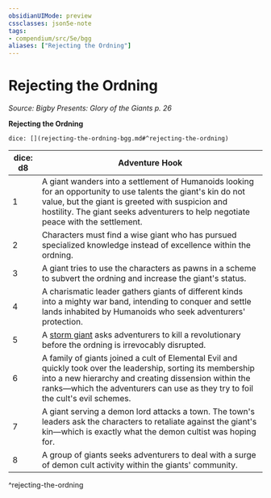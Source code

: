 ```yaml
---
obsidianUIMode: preview
cssclasses: json5e-note
tags:
- compendium/src/5e/bgg
aliases: ["Rejecting the Ordning"]
---
```

# Rejecting the Ordning
*Source: Bigby Presents: Glory of the Giants p. 26* 

**Rejecting the Ordning**

`dice: [](rejecting-the-ordning-bgg.md#^rejecting-the-ordning)`

| dice: d8 | Adventure Hook |
|----------|----------------|
| 1 | A giant wanders into a settlement of Humanoids looking for an opportunity to use talents the giant's kin do not value, but the giant is greeted with suspicion and hostility. The giant seeks adventurers to help negotiate peace with the settlement. |
| 2 | Characters must find a wise giant who has pursued specialized knowledge instead of excellence within the ordning. |
| 3 | A giant tries to use the characters as pawns in a scheme to subvert the ordning and increase the giant's status. |
| 4 | A charismatic leader gathers giants of different kinds into a mighty war band, intending to conquer and settle lands inhabited by Humanoids who seek adventurers' protection. |
| 5 | A [storm giant](/Systems/5e/bestiary/giant/storm-giant.md) asks adventurers to kill a revolutionary before the ordning is irrevocably disrupted. |
| 6 | A family of giants joined a cult of Elemental Evil and quickly took over the leadership, sorting its membership into a new hierarchy and creating dissension within the ranks—which the adventurers can use as they try to foil the cult's evil schemes. |
| 7 | A giant serving a demon lord attacks a town. The town's leaders ask the characters to retaliate against the giant's kin—which is exactly what the demon cultist was hoping for. |
| 8 | A group of giants seeks adventurers to deal with a surge of demon cult activity within the giants' community. |
^rejecting-the-ordning
